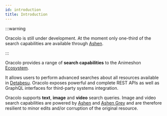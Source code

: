 ```yaml
---
id: introduction
title: Introduction
---
```


:::warning

Oracolo is still under development. At the moment only one-third of the search capabilities are available through [Ashen](/docs/ashen/introduction).

:::

Oracolo provides a range of **search capabilities** to the Animeshon [Ecosystem](/docs/ecosystem/introduction).

It allows users to perform advanced searches about all resources available in [Detabesu](/docs/detabesu/introduction). Oracolo exposes powerful and complete REST APIs as well as GraphQL interfaces for third-party systems integration.

Oracolo supports **text**, **image** and **video** search queries. Image and video search capabilities are powered by [Ashen](/docs/ashen/introduction) and [Ashen Grey](/docs/ecosystem/roadmap) and are therefore resilient to minor edits and/or corruption of the original resource.
